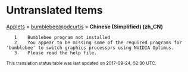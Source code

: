 # Untranslated Items
[Applets](../../../README.md) &#187; [bumblebee@pdcurtis](../README.md) &#187; **Chinese (Simplified) (zh_CN)**

       1	Bumblebee program not installed
       2	You appear to be missing some of the required programs for 'bumblebee' to switch graphics processors using NVIDIA Optimus.
       3	Please read the help file.

<sup>This translation status table was last updated on 2017-09-24, 02:30 UTC.</sup>
